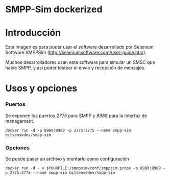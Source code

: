 # SMPP-Sim dockerized   

# Introducción

Esta imágen es para poder usar el software desarrollado por Selenium Software SMPPSim (http://seleniumsoftware.com/user-guide.htm). 

Muchos desarrolladores usan este software para simular un SMSC que hable SMPP, y así poder testear el envio y recepción de mensajes.

# Usos y opciones

### Puertos
Se exponen los puertos *2775* para SMPP y  *8989* para la interfaz de management.

    docker run -d -p 8989:8989 -p 2775:2775 --name smpp-sim bitsensedev/smpp-sim


### Opciones
Se puede pasar un archivo y montarlo como configuración

    docker run -d - v $YOURFILE:/smppsim/conf/smppsim.props -p 8989:8989 -p 2775:2775 --name smpp-sim bitsensedev/smpp-sim
